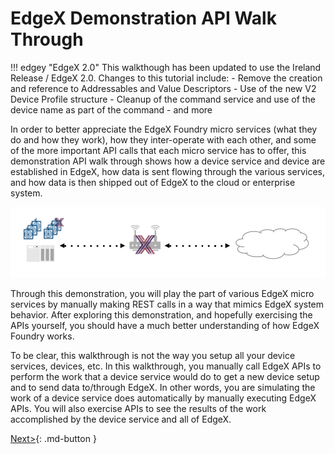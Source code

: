# EdgeX Demonstration API Walk Through

!!! edgey "EdgeX 2.0"
    This walkthough has been updated to use the Ireland Release / EdgeX 2.0.  Changes to this tutorial include:
    - Remove the creation and reference to Addressables and Value Descriptors
    - Use of the new V2 Device Profile structure
    - Cleanup of the command service and use of the device name as part of the command
    - and more

In order to better appreciate the EdgeX Foundry micro services (what
they do and how they work), how they inter-operate with each other, and
some of the more important API calls that each micro service has to
offer, this demonstration API walk through shows how a device service
and device are established in EdgeX, how data is sent flowing through
the various services, and how data is then shipped out of EdgeX to the
cloud or enterprise system.

![image](EdgeX_WalkthroughDeployment.png)

Through this demonstration, you will play the part of various EdgeX
micro services by manually making REST calls in a way that mimics EdgeX
system behavior. After exploring this demonstration, and hopefully
exercising the APIs yourself, you should have a much better
understanding of how EdgeX Foundry works.

To be clear, this walkthrough is not the way you setup all your device services, devices, etc.
In this walkthrough, you manually call EdgeX APIs to perform the work that a device service would do to get a new device setup and to send data to/through EdgeX.  In other words, you are simulating the work of a device service does automatically by manually executing EdgeX APIs.  You will also exercise APIs to see the results of the work accomplished by the device service and all of EdgeX.

[Next>](Ch-WalkthroughSetup.md){: .md-button }


